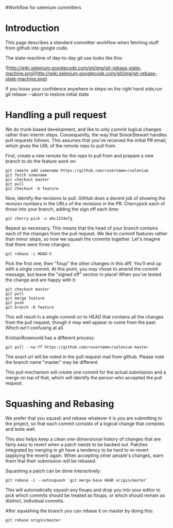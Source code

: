 #Workflow for selenium committers

# Introduction #

This page describes a standard committer workflow when fetching stuff from github into google code.

The state-machine of day-to-day git use looks like this:

![http://wiki.selenium.googlecode.com/git/img/git-rebase-state-machine.png](http://wiki.selenium.googlecode.com/git/img/git-rebase-state-machine.png)

If you loose your confidence anywhere in steps on the right hand side,run  git rebase --abort to restore initial state


# Handling a pull request #

We do trunk-based development, and like to only commit logical changes rather than interim steps. Consequently, the way that SimonStewart handles pull requests follows. This assumes that you've received the initial PR email, which gives the URL of the remote repo to pull from.

First, create a new remote for the repo to pull from and prepare a new branch to do the feature work on:

```
git remote add somename https://github.com/<username>/selenium
git fetch somename
git checkout master
git pull
git checkout -b feature
```

Now, identify the revisions to pull. GitHub does a decent job of showing the revision numbers in the URLs of the revisions in the PR. Cherrypick each of those into your branch, adding the sign off each time:

```
git cherry-pick -s abc1234efg
```

Repeat as necessary. This means that the head of your branch contains each of the changes from the pull request. We like to commit features rather than minor steps, so now we squash the commits together. Let's imagine that there were three changes:

```
git rebase -i HEAD~3
```

Pick the first one, then "fixup" the other changes in this diff. You'll end up with a single commit. At this point, you may chose to amend the commit message, but leave the "signed off" section in place! When you've tested the change and are happy with it:

```
git checkout master
git pull
git merge feature
git push
git branch -D feature
```

This will result in a single commit on to HEAD that contains all the changes from the pull request, though it may well appear to come from the past. Which isn't confusing at all.

KristianRosenvold has a different process:

```
git pull --no-ff https://github.com/<username>/selenium master
```

The exact url will be noted in the pull request mail from github. Please note the branch name "master" may be different.

This pull mechanism will create one commit for the actual submission and a merge on top of that, which will identify the person who accepted the pull request.

# Squashing and Rebasing #

We prefer that you squash and rebase whatever it is you are submitting
to the project, so that each commit consists of a logical change that
compiles and tests well.

This also helps keep a clean one-dimensional history of changes that
are fairly easy to revert when a patch needs to be backed out.
Patches integrated by merging in git have a tendency to be hard to
re-revert (applying the revert) again.  When accepting other people's
changes, warn them that their submission will be rebased.

Squashing a patch can be done interactively:

```
git rebase -i --autosquash `git merge-base HEAD origin/master`
```

This will automatically squash any fixups and drop you into your
editor to pick which commits should be treated as fixups, or which
should remain as distinct, individual commits.

After squashing the branch you can rebase it on master by doing this:

```
git rebase origin/master
```